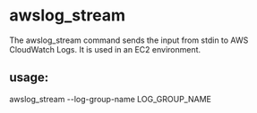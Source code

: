 # awslog_stream

The awslog_stream command sends the input from stdin to AWS CloudWatch Logs.
It is used in an EC2 environment.


## usage:
awslog_stream --log-group-name LOG_GROUP_NAME


